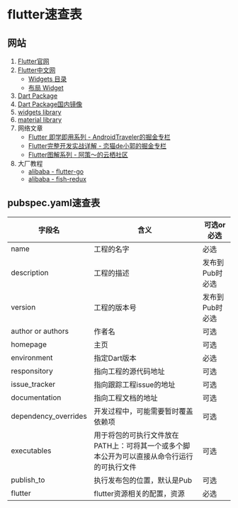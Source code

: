 # flutter速查表

## 网站

1. [Flutter官网](https://flutter.dev/)
2. [Flutter中文网](https://flutterchina.club/)
    - [Widgets 目录](https://flutterchina.club/widgets/)
    - [布局 Widget](https://flutterchina.club/widgets/layout/)
3. [Dart Package](https://pub.dev)
4. [Dart Package国内镜像](https://pub.flutter-io.cn/)
5. [widgets library](https://api.flutter.dev/flutter/widgets/widgets-library.html)
6. [material library](https://api.flutter.dev/flutter/material/material-library.html)
7. 网络文章
    - [Flutter 即学即用系列 - AndroidTraveler的掘金专栏](https://juejin.im/post/5cec9599e51d45775d516f07)
    - [Flutter完整开发实战详解 - 恋猫de小郭的掘金专栏](https://juejin.im/post/5d0634c7f265da1b91639232)
    - [Flutter图解系列 - 阿策～的云栖社区](https://yq.aliyun.com/users/2qfggvaujt7ks?spm=a2c4e.11153940.blogcont692294.2.15a04744Xh73yv)
8. 大厂教程
    - [alibaba - flutter-go](https://github.com/alibaba/flutter-go)
    - [alibaba - fish-redux](https://github.com/alibaba/fish-redux)

## pubspec.yaml速查表

| 字段名 | 含义 | 可选or必选 |
| - | - | - |
| name | 工程的名字 | 必选 |
| description | 工程的描述 | 发布到Pub时必选 |
| version| 工程的版本号 | 发布到Pub时必选 |
| author or authors | 作者名 | 可选 |
| homepage | 主页 | 可选 |
| environment | 指定Dart版本 | 必选 |
| responsitory | 指向工程的源代码地址 | 可选 |
| issue_tracker | 指向跟踪工程issue的地址 | 可选 |
| documentation | 指向工程文档的地址 | 可选 |
| dependency_overrides | 开发过程中，可能需要暂时覆盖依赖项 | 可选 |
| executables | 用于将包的可执行文件放在PATH上：可将其一个或多个脚本公开为可以直接从命令行运行的可执行文件 | 可选 |
| publish_to | 执行发布包的位置，默认是Pub | 可选 |
| flutter | flutter资源相关的配置，资源 | 必选 |
